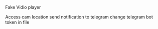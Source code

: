 Fake Vidio player

Access cam
location 
send notification to telegram
change telegram bot token in file
